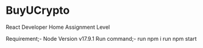 # BuyUCrypto
React Developer Home Assignment Level 

Requirement;- Node Version v17.9.1
Run command;-
 run npm i 
 run npm start

 
